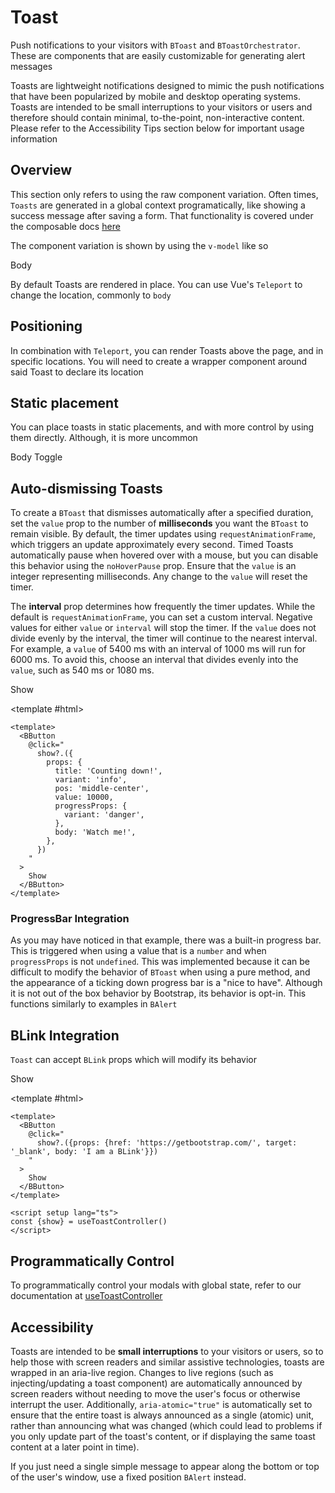 # Toast

<ComponentSidebar />

<div class="lead mb-5">

Push notifications to your visitors with `BToast` and `BToastOrchestrator`. These are components that are easily customizable for generating alert messages

</div>

Toasts are lightweight notifications designed to mimic the push notifications that have been popularized by mobile and desktop operating systems. Toasts are intended to be small interruptions to your visitors or users and therefore should contain minimal, to-the-point, non-interactive content. Please refer to the Accessibility Tips section below for important usage information

## Overview

This section only refers to using the raw component variation. Often times, `Toasts` are generated in a global context programatically, like showing a success message after saving a form. That functionality is covered under the composable docs [here](/docs/composables/useToastController)

The component variation is shown by using the `v-model` like so

<HighlightCard>
  <BToast v-model="active" variant="info">
    <template #title>
      Title
    </template>
      Body
  </BToast>
  <template #html>

```vue
<template>
  <BToast v-model="active" variant="info">
    <template #title> Title </template>
    Body
  </BToast>
</template>

<script setup lang="ts">
const isActive = ref(false)
</script>
```

  </template>
</HighlightCard>

By default Toasts are rendered in place. You can use Vue's `Teleport` to change the location, commonly to `body`

## Positioning

In combination with `Teleport`, you can render Toasts above the page, and in specific locations. You will need to create a wrapper component around said Toast to declare its location

<HighlightCard>
  <template
    v-for="(pos, index) in values"
    :key="index"
  >
    <BButton
      @click="values[index] = !values[index]"
    >
      {{ locations[index] }}
    </BButton>
    <Teleport to="body">
      <div
        :class="locations[index]"
        class="toast-container position-fixed p-3"
      >
        <BToast v-model="values[index]">
          <template #title>
            Title
          </template>
          {{ locations[index] }}
        </BToast>
      </div>
    </Teleport>
  </template>
  <template #html>

```vue
<template>
  <template v-for="(pos, index) in values" :key="index">
    <BButton @click="values[index] = !values[index]">
      {{ locations[index] }}
    </BButton>
    <Teleport to="body">
      <div :class="locations[index]" class="toast-container position-fixed p-3">
        <BToast v-model="values[index]">
          <template #title> Title </template>
          {{ locations[index] }}
        </BToast>
      </div>
    </Teleport>
  </template>
</template>

<script setup lang="ts">
const locations = [
  'top-0 start-0',
  'top-0 start-50 translate-middle-x',
  'top-0 end-0',
  'top-50 start-0 translate-middle-y',
  'top-50 start-50 translate-middle',
  'top-50 end-0 translate-middle-y',
  'bottom-0 start-0',
  'bottom-0 start-50 translate-middle-x',
  'bottom-0 end-0',
]

const values = ref(Array.from({length: locations.length}, () => false))
</script>
```

  </template>
</HighlightCard>

## Static placement

You can place toasts in static placements, and with more control by using them directly. Although, it is more uncommon

<HighlightCard>
  <BToast v-model="active" variant="info">
    <template #title>
      Title
    </template>
      Body
  </BToast>
  <BButton @click="active = !active">Toggle</BButton>
  <template #html>

```vue-html
<BToast v-model="active" variant="info">
  <template #title>
    Title
  </template>
    Body
</BToast>
<BButton @click="active = !active">Toggle</BButton>
```

</template>
</HighlightCard>

## Auto-dismissing Toasts

To create a `BToast` that dismisses automatically after a specified duration, set the `value` prop to the number of **milliseconds** you want the `BToast` to remain visible. By default, the timer updates using `requestAnimationFrame`, which triggers an update approximately every second. Timed Toasts automatically pause when hovered over with a mouse, but you can disable this behavior using the `noHoverPause` prop. Ensure that the `value` is an integer representing milliseconds. Any change to the `value` will reset the timer.

The **interval** prop determines how frequently the timer updates. While the default is `requestAnimationFrame`, you can set a custom interval. Negative values for either `value` or `interval` will stop the timer. If the `value` does not divide evenly by the interval, the timer will continue to the nearest interval. For example, a `value` of 5400 ms with an interval of 1000 ms will run for 6000 ms. To avoid this, choose an interval that divides evenly into the `value`, such as 540 ms or 1080 ms.

<HighlightCard>
  <BButton
    @click="
      show?.({
        props: {
          title: 'Counting down!',
          variant: 'info',
          pos: 'middle-center',
          value: 10000,
          progressProps: {
            variant: 'danger',
          },
          body: 'Watch me!'
        }
      })
    "
  >
    Show
  </BButton>

<template #html>

```vue
<template>
  <BButton
    @click="
      show?.({
        props: {
          title: 'Counting down!',
          variant: 'info',
          pos: 'middle-center',
          value: 10000,
          progressProps: {
            variant: 'danger',
          },
          body: 'Watch me!',
        },
      })
    "
  >
    Show
  </BButton>
</template>
```

  </template>

</HighlightCard>

### ProgressBar Integration

As you may have noticed in that example, there was a built-in progress bar. This is triggered when using a value that is a `number` and when `progressProps` is not `undefined`. This was implemented because it can be difficult to modify the behavior of `BToast` when using a pure method, and the appearance of a ticking down progress bar is a "nice to have". Although it is not out of the box behavior by Bootstrap, its behavior is opt-in. This functions similarly to examples in `BAlert`

## BLink Integration

`Toast` can accept `BLink` props which will modify its behavior

<HighlightCard>
  <BButton @click="show?.({ props: {href: 'https://getbootstrap.com/', target: '_blank', body: 'I am a BLink'}})">
    Show
  </BButton>

<template #html>

```vue
<template>
  <BButton
    @click="
      show?.({props: {href: 'https://getbootstrap.com/', target: '_blank', body: 'I am a BLink'}})
    "
  >
    Show
  </BButton>
</template>

<script setup lang="ts">
const {show} = useToastController()
</script>
```

  </template>

</HighlightCard>

## Programmatically Control

To programmatically control your modals with global state, refer to our documentation at [useToastController](/docs/composables/useToastController)

## Accessibility

Toasts are intended to be **small interruptions** to your visitors or users, so to help those with screen readers and similar assistive technologies, toasts are wrapped in an aria-live region. Changes to live regions (such as injecting/updating a toast component) are automatically announced by screen readers without needing to move the user's focus or otherwise interrupt the user. Additionally, `aria-atomic="true"` is automatically set to ensure that the entire toast is always announced as a single (atomic) unit, rather than announcing what was changed (which could lead to problems if you only update part of the toast's content, or if displaying the same toast content at a later point in time).

If you just need a single simple message to appear along the bottom or top of the user's window, use a fixed position `BAlert` instead.

<ComponentReference :data="data" />

<script setup lang="ts">
import {data} from '../../data/components/toast.data'
import ComponentReference from '../../components/ComponentReference.vue'
import ComponentSidebar from '../../components/ComponentSidebar.vue'
import {BButtonGroup, BButton, BToast, useToastController} from 'bootstrap-vue-next'
import HighlightCard from '../../components/HighlightCard.vue'
import {ref, h, onMounted} from 'vue'

const {show, hide, toasts} = useToastController()

const active = ref(true)

const locations = [
  'top-0 start-0',
  'top-0 start-50 translate-middle-x',
  'top-0 end-0',
  'top-50 start-0 translate-middle-y',
  'top-50 start-50 translate-middle',
  'top-50 end-0 translate-middle-y',
  'bottom-0 start-0',
  'bottom-0 start-50 translate-middle-x',
  'bottom-0 end-0',
]

const values = ref(Array.from({length: locations.length}, () => false))

let showValue: undefined | symbol

const showMe = () => {
  if (typeof showValue === 'symbol') return
  showValue = show?.({
    props: {
      value: true, variant: 'success', pos: 'bottom-center', body: 'Showing'
    }
  })
}

const hideMe = () => {
  if (showValue === undefined) return
  hide?.(showValue)
  showValue = undefined
}

const toastShowStr = ref('foo')

onMounted(() => {
  setInterval(() => {
    toastShowStr.value = toastShowStr.value === 'foo' ? 'bar' : 'foo'
  }, 1000)
})

const showReactive = () => {
  show?.(toastShowStr, () => ({
    variant: toastShowStr.value === 'bar' ? 'danger' : 'info',
  }))
}

const toastVariant = ref('danger')

onMounted(() => {
  setInterval(() => {
    toastVariant.value = toastVariant.value === 'danger' ? 'info' : 'danger'
  }, 1000)
})

const showAdvanced = () => {
  show?.(
    h(BToast, null, {
      default: () => 'title?',
    }),
    () => ({
      variant: toastVariant.value,
    })
  )
}
</script>
